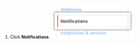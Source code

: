 1. Click **Notifications**.
![Notifications button in sidebar](/assets/images/help/settings/notifications_menu.png)
